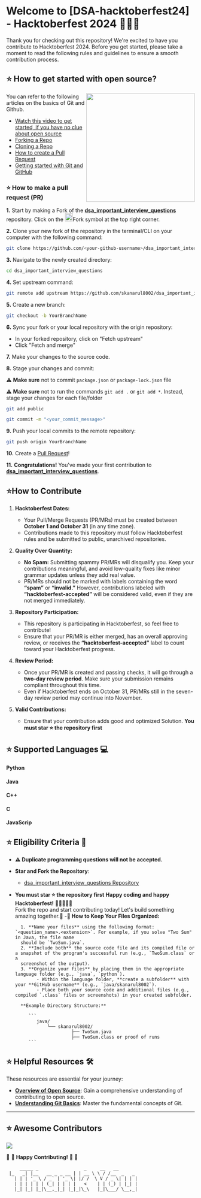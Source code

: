 # Welcome to [DSA-hacktoberfest24] - Hacktoberfest 2024 🐙🦥🎉

Thank you for checking out this repository! We're excited to have you contribute to Hacktoberfest 2024. Before you get started, please take a moment to read the following rules and guidelines to ensure a smooth contribution process.

## ⭐ How to get started with open source?

<img src="https://github.com/Vi1234sh12/Face-X/blob/master/.github/Assests/isometric.png" height="290px" align="right"/>

You can refer to the following articles on the basics of Git and Github.

- [Watch this video to get started, if you have no clue about open source](https://youtu.be/SYtPC9tHYyQ)
- [Forking a Repo](https://help.github.com/en/github/getting-started-with-github/fork-a-repo)
- [Cloning a Repo](https://help.github.com/en/desktop/contributing-to-projects/creating-a-pull-request)
- [How to create a Pull Request](https://opensource.com/article/19/7/create-pull-request-github)
- [Getting started with Git and GitHub](https://towardsdatascience.com/getting-started-with-git-and-github-6fcd0f2d4ac6)

### ⭐ How to make a pull request (PR)

**1.** Start by making a Fork of the [**dsa_important_interview_questions**](https://github.com/skanarul8002/dsa_important_interview_questions) repository. Click on the <a href="https://github.com/skanarul8002/dsa_important_interview_questions/fork"><img src="https://i.imgur.com/G4z1kEe.png" height="21" width="21"></a>Fork symbol at the top right corner.

**2.** Clone your new fork of the repository in the terminal/CLI on your computer with the following command:

```bash
git clone https://github.com/<your-github-username>/dsa_important_interview_questions
```

**3.** Navigate to the newly created directory:

```bash
cd dsa_important_interview_questions
```

**4.** Set upstream command:

```bash
git remote add upstream https://github.com/skanarul8002/dsa_important_interview_questions.git
```

**5.** Create a new branch:

```bash
git checkout -b YourBranchName
```

**6.** Sync your fork or your local repository with the origin repository:

- In your forked repository, click on "Fetch upstream"
- Click "Fetch and merge"

**7.** Make your changes to the source code.

**8.** Stage your changes and commit:

⚠️ **Make sure** not to commit `package.json` or `package-lock.json` file

⚠️ **Make sure** not to run the commands `git add .` or `git add *`. Instead, stage your changes for each file/folder

```bash
git add public
```

```bash
git commit -m "<your_commit_message>"
```

**9.** Push your local commits to the remote repository:

```bash
git push origin YourBranchName
```

**10.** Create a [Pull Request](https://help.github.com/en/github/collaborating-with-issues-and-pull-requests/creating-a-pull-request)!

**11.** **Congratulations!** You've made your first contribution to [**dsa_important_interview_questions**](https://github.com/skanarul8002/dsa_important_interview_questions).

## ⭐How to Contribute

1. **Hacktoberfest Dates:**

   - Your Pull/Merge Requests (PR/MRs) must be created between **October 1 and October 31** (in any time zone).
   - Contributions made to this repository must follow Hacktoberfest rules and be submitted to public, unarchived repositories.

2. **Quality Over Quantity:**

   - **No Spam:** Submitting spammy PR/MRs will disqualify you. Keep your contributions meaningful, and avoid low-quality fixes like minor grammar updates unless they add real value.
   - PR/MRs should not be marked with labels containing the word **“spam”** or **“invalid.”** However, contributions labeled with **“hacktoberfest-accepted”** will be considered valid, even if they are not merged immediately.

3. **Repository Participation:**

   - This repository is participating in Hacktoberfest, so feel free to contribute!
   - Ensure that your PR/MR is either merged, has an overall approving review, or receives the **“hacktoberfest-accepted”** label to count toward your Hacktoberfest progress.

4. **Review Period:**

   - Once your PR/MR is created and passing checks, it will go through a **two-day review period**. Make sure your submission remains compliant throughout this time.
   - Even if Hacktoberfest ends on October 31, PR/MRs still in the seven-day review period may continue into November.

5. **Valid Contributions:**
   - Ensure that your contribution adds good and optimized Solution. **You must star ⭐ the repository first**

## ⭐ Supported Languages 💻

#### Python

#### Java

#### C++

#### C

#### JavaScrip

## ⭐ Eligibility Criteria 🚫

- **⚠️ Duplicate programming questions will not be accepted.**
- **Star and Fork the Repository**:
  - [dsa_important_interview_questions Repository](https://github.com/skanarul8002/dsa_important_interview_questions)
- **You must star ⭐ the repository first**
  **Happy coding and happy Hacktoberfest!** 👨‍💻👩‍💻🦥  
   Fork the repo and start contributing today! Let's build something amazing together.🚀 -**📂 How to Keep Your Files Organized:**

        1. **Name your files** using the following format: `<question_name>.<extension>`. For example, if you solve "Two Sum" in Java, the file name
        should be `TwoSum.java`.
        2. **Include both** the source code file and its compiled file or a snapshot of the program's successful run (e.g., `TwoSum.class` or a
        screenshot of the output).
        3. **Organize your files** by placing them in the appropriate language folder (e.g., `java`, `python`).
              - Within the language folder, **create a subfolder** with your **GitHub username** (e.g., `java/skanarul8002`).
              - Place both your source code and additional files (e.g., compiled `.class` files or screenshots) in your created subfolder.

        **Example Directory Structure:**

           ```
              java/
                  └── skanarul8002/
                           ├── TwoSum.java
                           ├── TwoSum.class or proof of runs
           ```

## ⭐ Helpful Resources 🛠️

These resources are essential for your journey:

- **[Overview of Open Source](https://kushaldas.hashnode.dev/hacktoberfest-everything-you-need-to-know)**: Gain a comprehensive understanding of contributing to open source.
- **[Understanding Git Basics](https://kushaldas.hashnode.dev/essential-git-commands-a-beginners-guide-to-version-control)**: Master the fundamental concepts of Git.

---

## ⭐ Awesome Contributors 

<a href="https://github.com/skanarul8002/dsa_important_interview_questions/graphs/contributors">
  <img src="https://contrib.rocks/image?repo=skanarul8002/dsa_important_interview_questions" />
</a>

:tada: :confetti_ball: **Happy Contributing!** :confetti_ball: :tada:

```
     _____ _                 _     __   __
 |_   _| |__   __ _ _ __ | | __ \ \ / /__  _   _
   | | | '_ \ / _` | '_ \| |/ /  \ V / _ \| | | |
   | | | | | | (_| | | | |   <    | | (_) | |_| |
   |_| |_| |_|\__,_|_| |_|_|\_\   |_|\___/ \__,_|
```
